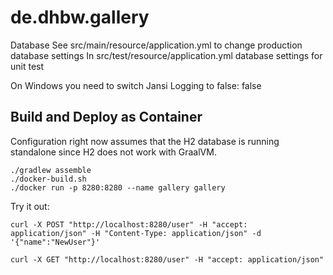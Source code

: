 # de.dhbw.gallery

Database
See src/main/resource/application.yml to change production database settings 
In src/test/resource/application.yml database settings for unit test


On Windows you need to switch Jansi Logging to false:
    <withJansi>false</withJansi>

## Build and Deploy as Container

Configuration right now assumes that the H2 database is running standalone since H2 does 
not work with GraalVM.

```
./gradlew assemble
./docker-build.sh
./docker run -p 8280:8280 --name gallery gallery
```

Try it out:

```
curl -X POST "http://localhost:8280/user" -H "accept: application/json" -H "Content-Type: application/json" -d '{"name":"NewUser"}'

curl -X GET "http://localhost:8280/user" -H "accept: application/json"
```